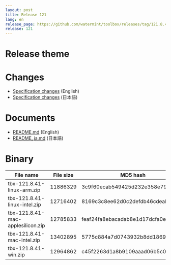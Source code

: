 ```yaml
---
layout: post
title: Release 121
lang: en
release_page: https://github.com/watermint/toolbox/releases/tag/121.8.41
release: 121
---
```


# Release theme

# Changes

* [Specification changes](https://github.com/watermint/toolbox/blob/121.8.41/docs/releases/changes121.md) (English)
* [Specification changes](https://github.com/watermint/toolbox/blob/121.8.41/docs/releases/changes121.md) (日本語)

# Documents

* [README.md](https://github.com/watermint/toolbox/blob/121.8.41/README.md) (English)
* [README_ja.md](https://github.com/watermint/toolbox/blob/121.8.41/README_ja.md) (日本語)

# Binary

| File name                         | File size | MD5 hash                         | SHA256 hash                                                      |
|-----------------------------------|-----------|----------------------------------|------------------------------------------------------------------|
| tbx-121.8.41-linux-arm.zip        | 11886329  | 3c9f60ecab549425d232e358e79e2eaa | 195b4782b04dd9ab604ec6ec120c0ecd8df169f21adc5c2b916a460a3a16dc22 |
| tbx-121.8.41-linux-intel.zip      | 12716402  | 8169c3c8ee62d0c2defdb46cdeabf72e | e04a12e2a0afc7fd9bb48c25d81d59b4c3e7d1a4be793094e2335b924141b3d6 |
| tbx-121.8.41-mac-applesilicon.zip | 12785833  | feaf24fa8ebacadab8e1d17dcfa0e6e7 | 8004dcbf138d7f50975e4734d9be00af96ab9dd27403a7c10f2595343fbd2175 |
| tbx-121.8.41-mac-intel.zip        | 13402895  | 5775c884a7d0743932b8dd1869559f54 | 4f5d17e7019653f10e98c054e3405edf3751569678b6933fb26d0ece0af81379 |
| tbx-121.8.41-win.zip              | 12964862  | c45f2263d1a8b9109aaad06b5c079659 | e937c0311a7063d4ee65c8db6abb41e544ae4c19223cbdcf1256dfd4996dac83 |



